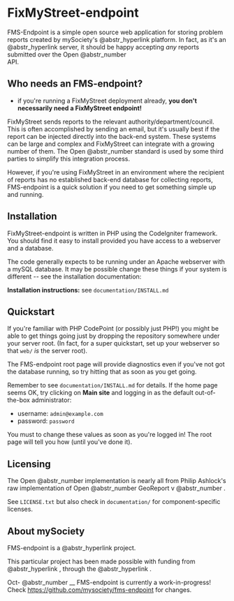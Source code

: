 # FixMyStreet-endpoint

FMS-Endpoint is a simple open source web application for storing problem reports created by mySociety's @abstr_hyperlink platform. In fact, as it's an @abstr_hyperlink server, it should be happy accepting _any_ reports submitted over the Open @abstr_number   
API.

## Who needs an FMS-endpoint?

  * if you're running a FixMyStreet deployment already, __you don't necessarily need a FixMyStreet endpoint!__



FixMyStreet sends reports to the relevant authority/department/council. This is often accomplished by sending an email, but it's usually best if the report can be injected directly into the back-end system. These systems can be large and complex and FixMyStreet can integrate with a growing number of them. The Open @abstr_number standard is used by some third parties to simplify this integration process.

However, if you're using FixMyStreet in an environment where the recipient of reports has no established back-end database for collecting reports, FMS-endpoint is a quick solution if you need to get something simple up and running.

## Installation

FixMyStreet-endpoint is written in PHP using the CodeIgniter framework. You should find it easy to install provided you have access to a webserver and a database.

The code generally expects to be running under an Apache webserver with a mySQL database. It may be possible change these things if your system is different -- see the installation documentation:

__Installation instructions:__ see `documentation/INSTALL.md`

## Quickstart

If you're familiar with PHP CodePoint (or possibly just PHP!) you might be able to get things going just by dropping the repository somewhere under your server root. (In fact, for a super quickstart, set up your webserver so that `web/` _is_ the server root).

The FMS-endpoint root page will provide diagnostics even if you've not got the database running, so try hitting that as soon as you get going.

Remember to see `documentation/INSTALL.md` for details. If the home page seems OK, try clicking on __Main site__ and logging in as the default out-of-the-box administrator:

  * username: `admin@example.com`
  * password: `password`



You must to change these values as soon as you're logged in! The root page will tell you how (until you've done it).

## Licensing

The Open @abstr_number implementation is nearly all from Philip Ashlock's raw implementation of Open @abstr_number GeoReport v @abstr_number .

See `LICENSE.txt` but also check in `documentation/` for component-specific licenses.

## About mySociety

FMS-endpoint is a @abstr_hyperlink project.

This particular project has been made possible with funding from @abstr_hyperlink , through the @abstr_hyperlink . 

Oct- @abstr_number __ FMS-endpoint is currently a work-in-progress! Check https://github.com/mysociety/fms-endpoint for changes.
